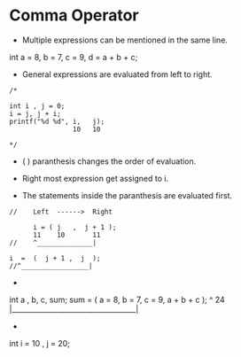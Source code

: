 # Comma Operator 

* Multiple expressions can be mentioned in the same line.

int a = 8, b = 7, c = 9, d = a + b + c;

* General expressions are evaluated from left to right.

```
/*

int i , j = 0;
i = j, j + i;
printf("%d %d", i,   j);
                10   10

*/
```

* (  )  paranthesis changes the order of evaluation.

* Right most expression get assigned to i.
* The statements inside the paranthesis are evaluated first.

```
//    Left  ------>  Right

      i = ( j   ,  j + 1 );       
      11    10       11           
//    ^______________|
```

```
i  =  (  j + 1 ,  j  );
//^_________________|
```

*    
int a , b, c, sum;
sum  =  (  a = 8,  b = 7,  c = 9, a + b + c );
^                                   24
|___________________________________|

*
int i = 10 , j = 20;